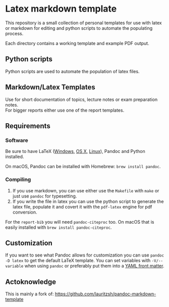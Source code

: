 # Latex markdown template

This repository is a small collection of personal templates for use with latex or markdown for editing and python scripts to automate the populating process.

Each directory contains a working template and example PDF output.

## Python scripts

Python scripts are used to automate the population of latex files.

## Markdown/Latex Templates

Use for short documentation of topics, lecture notes or exam preparation notes.  
For bigger reports either use one of the report templates.

## Requirements

### Software

Be sure to have LaTeX ([Windows](http://miktex.org/), [OS X](https://tug.org/mactex/),
[Linux](http://latex-project.org/)), Pandoc and Python installed.

On macOS, Pandoc can be installed with Homebrew: `brew install pandoc`.

### Compiling

1. If you use markdown, you can use either use the `Makefile` with `make` or just use `pandoc` for typesetting.
2. If you write the file in latex you can use the python script to generate the latex file, populate it and covert it with the `pdf-latex` engine for pdf conversion.

For the `report-bib` you will need `pandoc-citeproc` too. On macOS that is easily installed with
`brew install pandoc-citeproc`.

## Customization

If you want to see what Pandoc allows for customization you can use `pandoc -D latex` to get the
default LaTeX template. You can set variables with `-V/--variable` when using `pandoc` or preferably
put them into a [YAML front matter](http://assemble.io/docs/YAML-front-matter.html).

## Actoknowledge

This is mainly a fork of: <https://github.com/lauritzsh/pandoc-markdown-template>


